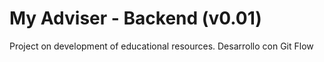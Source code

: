 # My Adviser - Backend (v0.01)

Project on development of educational resources.
Desarrollo con Git Flow